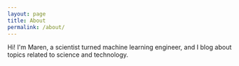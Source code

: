 ```yaml
---
layout: page
title: About
permalink: /about/
---
```



Hi! I'm Maren, a scientist turned machine learning engineer, and I blog about topics related to science and technology.
